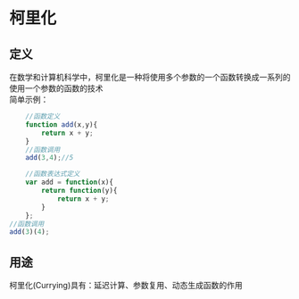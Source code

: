 # 柯里化
## 定义
在数学和计算机科学中，柯里化是一种将使用多个参数的一个函数转换成一系列的使用一个参数的函数的技术    
简单示例：    
```js
    //函数定义
    function add(x,y){
        return x + y;
    }
    //函数调用
    add(3,4);//5

    //函数表达式定义
    var add = function(x){
        return function(y){
            return x + y;
        }
    };
//函数调用
add(3)(4);
```
## 用途
柯里化(Currying)具有：延迟计算、参数复用、动态生成函数的作用
